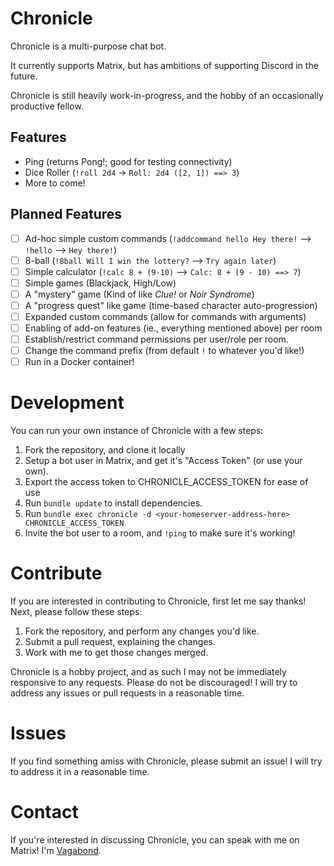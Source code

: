 # Chronicle

Chronicle is a multi-purpose chat bot.

It currently supports Matrix, but has ambitions of supporting Discord in the
future.

Chronicle is still heavily work-in-progress, and the hobby of an occasionally
productive fellow.

## Features

- Ping (returns Pong!; good for testing connectivity)
- Dice Roller (`!roll 2d4` -> `Roll: 2d4 ([2, 1]) ==> 3`)
- More to come!

## Planned Features

- [ ] Ad-hoc simple custom commands (`!addcommand hello Hey there!` --> `!hello` -->
    `Hey there!`)
- [ ] 8-ball (`!8ball Will I win the lottery?` --> `Try again later`)
- [ ] Simple calculator (`!calc 8 + (9-10)` --> `Calc: 8 + (9 - 10) ==> 7`)
- [ ] Simple games (Blackjack, High/Low)
- [ ] A "mystery" game (Kind of like _Clue!_ or _Noir Syndrome_)
- [ ] A "progress quest" like game (time-based character auto-progression)
- [ ] Expanded custom commands (allow for commands with arguments)
- [ ] Enabling of add-on features (ie., everything mentioned above) per room
- [ ] Establish/restrict command permissions per user/role per room.
- [ ] Change the command prefix (from default `!` to whatever you'd like!)
- [ ] Run in a Docker container!

# Development

You can run your own instance of Chronicle with a few steps:

1. Fork the repository, and clone it locally
2. Setup a bot user in Matrix, and get it's "Access Token" (or use your own).
3. Export the access token to CHRONICLE_ACCESS_TOKEN for ease of use
4. Run `bundle update` to install dependencies.
5. Run `bundle exec chronicle -d <your-homeserver-address-here>
   CHRONICLE_ACCESS_TOKEN`
6. Invite the bot user to a room, and `!ping` to make sure it's working!

# Contribute

If you are interested in contributing to Chronicle, first let me say thanks!
Next, please follow these steps:

1. Fork the repository, and perform any changes you'd like.
2. Submit a pull request, explaining the changes.
3. Work with me to get those changes merged.

Chronicle is a hobby project, and as such I may not be immediately responsive to
any requests. Please do not be discouraged! I will try to address any issues or
pull requests in a reasonable time.

# Issues

If you find something amiss with Chronicle, please submit an issue! I will try
to address it in a reasonable time.

# Contact

If you're interested in discussing Chronicle, you can speak with me on Matrix!
I'm [Vagabond](https://matrix.to/#/@vagabondazulien:exp.farm).
